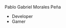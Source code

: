 Pablo Gabriel Morales Peña

- Developer
- Gamer

<!---
100dePALETA/100dePALETA is a ✨ special ✨ repository because its `README.md` (this file) appears on your GitHub profile.
You can click the Preview link to take a look at your changes.
--->

